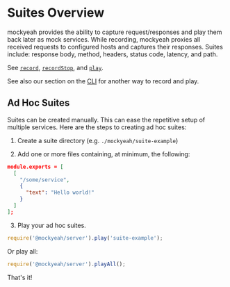 # Suites Overview

mockyeah provides the ability to capture request/responses and play them back later as mock services.
While recording, mockyeah proxies all received requests to configured hosts and captures their responses.
Suites include: response body, method, headers, status code, latency, and path.

See [`record`](../../API/record), [`recordStop`](../../API/recordStop), and [`play`](../../API/play).

See also our section on the [CLI](../../CLI/CLI)
for another way to record and play.

## Ad Hoc Suites

Suites can be created manually. This can ease the repetitive setup of multiple
services. Here are the steps to creating ad hoc suites:

1. Create a suite directory (e.g. `./mockyeah/suite-example`)

2. Add one or more files containing, at minimum, the following:

```json
module.exports = [
  [
    "/some/service",
    {
      "text": "Hello world!"
    }
  ]
];
```

3. Play your ad hoc suites.

```js
require('@mockyeah/server').play('suite-example');
```

Or play all:

```js
require('@mockyeah/server').playAll();
```

That's it!
